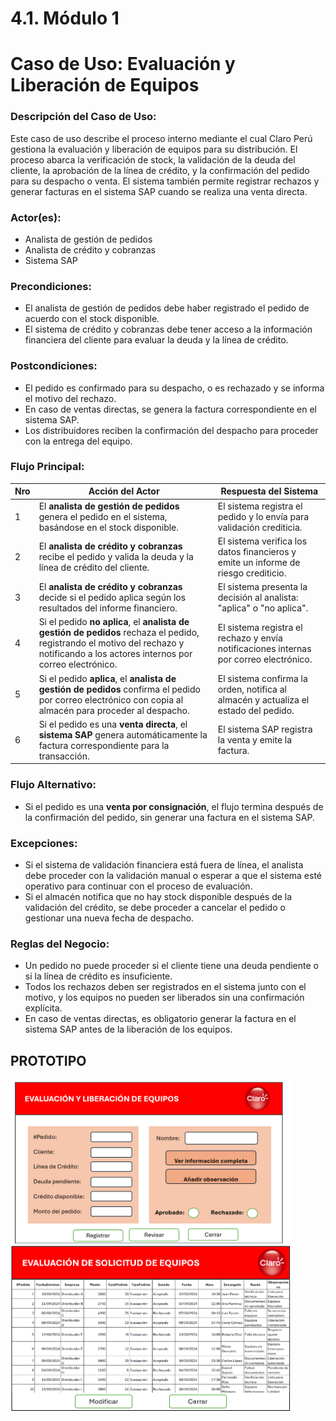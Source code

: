 # 4.1. Módulo 1
# Caso de Uso: Evaluación y Liberación de Equipos 

### Descripción del Caso de Uso:
Este caso de uso describe el proceso interno mediante el cual Claro Perú gestiona la evaluación y liberación de equipos para su distribución. El proceso abarca la verificación de stock, la validación de la deuda del cliente, la aprobación de la línea de crédito, y la confirmación del pedido para su despacho o venta. El sistema también permite registrar rechazos y generar facturas en el sistema SAP cuando se realiza una venta directa.

### Actor(es):
- Analista de gestión de pedidos
- Analista de crédito y cobranzas
- Sistema SAP


### Precondiciones:
- El analista de gestión de pedidos debe haber registrado el pedido de acuerdo con el stock disponible.
- El sistema de crédito y cobranzas debe tener acceso a la información financiera del cliente para evaluar la deuda y la línea de crédito.

### Postcondiciones:
- El pedido es confirmado para su despacho, o es rechazado y se informa el motivo del rechazo.
- En caso de ventas directas, se genera la factura correspondiente en el sistema SAP.
- Los distribuidores reciben la confirmación del despacho para proceder con la entrega del equipo.

### Flujo Principal:

| Nro | Acción del Actor | Respuesta del Sistema |
|-----|------------------|-----------------------|
| 1   | El **analista de gestión de pedidos** genera el pedido en el sistema, basándose en el stock disponible. | El sistema registra el pedido y lo envía para validación crediticia. |
| 2   | El **analista de crédito y cobranzas** recibe el pedido y valida la deuda y la línea de crédito del cliente. | El sistema verifica los datos financieros y emite un informe de riesgo crediticio. |
| 3   | El **analista de crédito y cobranzas** decide si el pedido aplica según los resultados del informe financiero. | El sistema presenta la decisión al analista: "aplica" o "no aplica". |
| 4   | Si el pedido **no aplica**, el **analista de gestión de pedidos** rechaza el pedido, registrando el motivo del rechazo y notificando a los actores internos por correo electrónico. | El sistema registra el rechazo y envía notificaciones internas por correo electrónico. |
| 5   | Si el pedido **aplica**, el **analista de gestión de pedidos** confirma el pedido por correo electrónico con copia al almacén para proceder al despacho. | El sistema confirma la orden, notifica al almacén y actualiza el estado del pedido. |
| 6   | Si el pedido es una **venta directa**, el **sistema SAP** genera automáticamente la factura correspondiente para la transacción. | El sistema SAP registra la venta y emite la factura. |

### Flujo Alternativo:
- Si el pedido es una **venta por consignación**, el flujo termina después de la confirmación del pedido, sin generar una factura en el sistema SAP.

### Excepciones:
- Si el sistema de validación financiera está fuera de línea, el analista debe proceder con la validación manual o esperar a que el sistema esté operativo para continuar con el proceso de evaluación.
- Si el almacén notifica que no hay stock disponible después de la validación del crédito, se debe proceder a cancelar el pedido o gestionar una nueva fecha de despacho.

### Reglas del Negocio:
- Un pedido no puede proceder si el cliente tiene una deuda pendiente o si la línea de crédito es insuficiente.
- Todos los rechazos deben ser registrados en el sistema junto con el motivo, y los equipos no pueden ser liberados sin una confirmación explícita.
- En caso de ventas directas, es obligatorio generar la factura en el sistema SAP antes de la liberación de los equipos.

## PROTOTIPO 

<div align="center">
<a>
    <img src="https://github.com/fiis-bd242/bd242-grupo6/blob/main/src/PrototipoModulo1-1.png?raw=true" alt="Logo" width="450" style=" padding-right: 120px;">
</a>
</div>

<div align="center">
<a>
    <img src="https://github.com/fiis-bd242/bd242-grupo6/blob/main/src/PrototipoModulo1-2.png?raw=true" alt="Logo" width="450" style=" padding-right: 120px;">
</a>
</div>